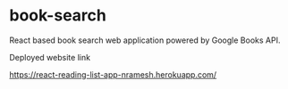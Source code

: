 # book-search
React based book search web application powered by Google Books API.

Deployed website link

https://react-reading-list-app-nramesh.herokuapp.com/

